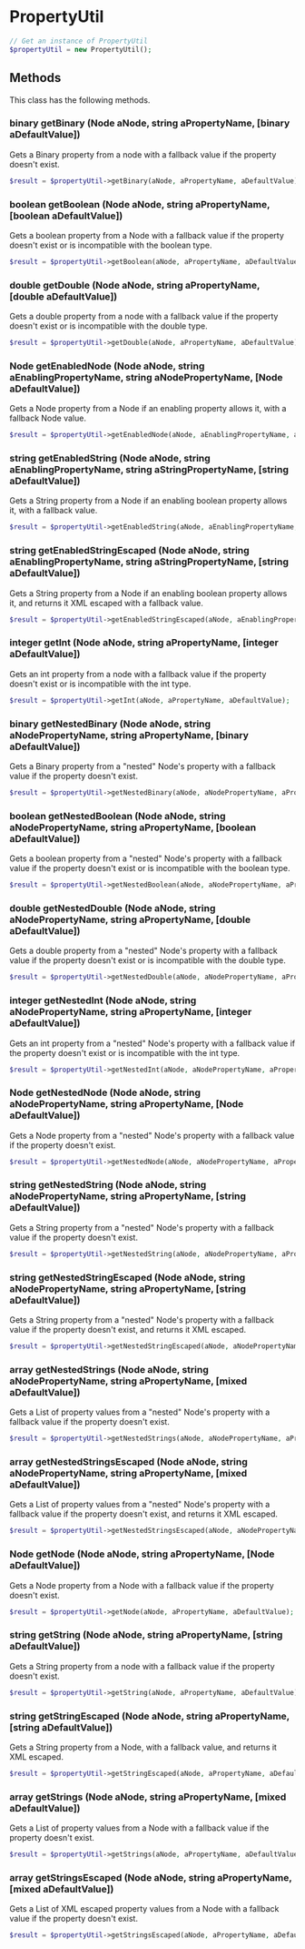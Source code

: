 # PropertyUtil

```php
// Get an instance of PropertyUtil
$propertyUtil = new PropertyUtil();
```


## Methods
This class has the following methods.


### binary getBinary (Node aNode, string aPropertyName, [binary aDefaultValue])
Gets a Binary property from a node with a fallback value if the property doesn't exist.

```php
$result = $propertyUtil->getBinary(aNode, aPropertyName, aDefaultValue);
```


### boolean getBoolean (Node aNode, string aPropertyName, [boolean aDefaultValue])
Gets a boolean property from a Node with a fallback value if the property doesn't exist or is incompatible with the boolean type.

```php
$result = $propertyUtil->getBoolean(aNode, aPropertyName, aDefaultValue);
```


### double getDouble (Node aNode, string aPropertyName, [double aDefaultValue])
Gets a double property from a node with a fallback value if the property doesn't exist or is incompatible with the double type.

```php
$result = $propertyUtil->getDouble(aNode, aPropertyName, aDefaultValue);
```


### Node getEnabledNode (Node aNode, string aEnablingPropertyName, string aNodePropertyName, [Node aDefaultValue])
Gets a Node property from a Node if an enabling property allows it, with a fallback Node value.

```php
$result = $propertyUtil->getEnabledNode(aNode, aEnablingPropertyName, aNodePropertyName, aDefaultValue);
```


### string getEnabledString (Node aNode, string aEnablingPropertyName, string aStringPropertyName, [string aDefaultValue])
Gets a String property from a Node if an enabling boolean property allows it, with a fallback value.

```php
$result = $propertyUtil->getEnabledString(aNode, aEnablingPropertyName, aStringPropertyName, aDefaultValue);
```


### string getEnabledStringEscaped (Node aNode, string aEnablingPropertyName, string aStringPropertyName, [string aDefaultValue])
Gets a String property from a Node if an enabling boolean property allows it, and returns it XML escaped with a fallback value.

```php
$result = $propertyUtil->getEnabledStringEscaped(aNode, aEnablingPropertyName, aStringPropertyName, aDefaultValue);
```


### integer getInt (Node aNode, string aPropertyName, [integer aDefaultValue])
Gets an int property from a node with a fallback value if the property doesn't exist or is incompatible with the int type.

```php
$result = $propertyUtil->getInt(aNode, aPropertyName, aDefaultValue);
```


### binary getNestedBinary (Node aNode, string aNodePropertyName, string aPropertyName, [binary aDefaultValue])
Gets a Binary property from a "nested" Node's property with a fallback value if the property doesn't exist.

```php
$result = $propertyUtil->getNestedBinary(aNode, aNodePropertyName, aPropertyName, aDefaultValue);
```


### boolean getNestedBoolean (Node aNode, string aNodePropertyName, string aPropertyName, [boolean aDefaultValue])
Gets a boolean property from a "nested" Node's property with a fallback value if the property doesn't exist or is incompatible
 with the boolean type.

```php
$result = $propertyUtil->getNestedBoolean(aNode, aNodePropertyName, aPropertyName, aDefaultValue);
```


### double getNestedDouble (Node aNode, string aNodePropertyName, string aPropertyName, [double aDefaultValue])
Gets a double property from a "nested" Node's property with a fallback value if the property doesn't exist or is incompatible
 with the double type.

```php
$result = $propertyUtil->getNestedDouble(aNode, aNodePropertyName, aPropertyName, aDefaultValue);
```


### integer getNestedInt (Node aNode, string aNodePropertyName, string aPropertyName, [integer aDefaultValue])
Gets an int property from a "nested" Node's property with a fallback value if the property doesn't exist or is incompatible with the int type.

```php
$result = $propertyUtil->getNestedInt(aNode, aNodePropertyName, aPropertyName, aDefaultValue);
```


### Node getNestedNode (Node aNode, string aNodePropertyName, string aPropertyName, [Node aDefaultValue])
Gets a Node property from a "nested" Node's property with a fallback value if the property doesn't exist.

```php
$result = $propertyUtil->getNestedNode(aNode, aNodePropertyName, aPropertyName, aDefaultValue);
```


### string getNestedString (Node aNode, string aNodePropertyName, string aPropertyName, [string aDefaultValue])
Gets a String property from a "nested" Node's property with a fallback value if the property doesn't exist.

```php
$result = $propertyUtil->getNestedString(aNode, aNodePropertyName, aPropertyName, aDefaultValue);
```


### string getNestedStringEscaped (Node aNode, string aNodePropertyName, string aPropertyName, [string aDefaultValue])
Gets a String property from a "nested" Node's property with a fallback value if the property doesn't exist, and returns it XML escaped.

```php
$result = $propertyUtil->getNestedStringEscaped(aNode, aNodePropertyName, aPropertyName, aDefaultValue);
```


### array getNestedStrings (Node aNode, string aNodePropertyName, string aPropertyName, [mixed aDefaultValue])
Gets a List of property values from a "nested" Node's property with a fallback value if the property doesn't exist.

```php
$result = $propertyUtil->getNestedStrings(aNode, aNodePropertyName, aPropertyName, aDefaultValue);
```


### array getNestedStringsEscaped (Node aNode, string aNodePropertyName, string aPropertyName, [mixed aDefaultValue])
Gets a List of property values from a "nested" Node's property with a fallback value if the property doesn't exist,
 and returns it XML escaped.

```php
$result = $propertyUtil->getNestedStringsEscaped(aNode, aNodePropertyName, aPropertyName, aDefaultValue);
```


### Node getNode (Node aNode, string aPropertyName, [Node aDefaultValue])
Gets a Node property from a Node with a fallback value if the property doesn't exist.

```php
$result = $propertyUtil->getNode(aNode, aPropertyName, aDefaultValue);
```


### string getString (Node aNode, string aPropertyName, [string aDefaultValue])
Gets a String property from a node with a fallback value if the property doesn't exist.

```php
$result = $propertyUtil->getString(aNode, aPropertyName, aDefaultValue);
```


### string getStringEscaped (Node aNode, string aPropertyName, [string aDefaultValue])
Gets a String property from a Node, with a fallback value, and returns it XML escaped.

```php
$result = $propertyUtil->getStringEscaped(aNode, aPropertyName, aDefaultValue);
```


### array getStrings (Node aNode, string aPropertyName, [mixed aDefaultValue])
Gets a List of property values from a Node with a fallback value if the property doesn't exist.

```php
$result = $propertyUtil->getStrings(aNode, aPropertyName, aDefaultValue);
```


### array getStringsEscaped (Node aNode, string aPropertyName, [mixed aDefaultValue])
Gets a List of XML escaped property values from a Node with a fallback value if the property doesn't exist.

```php
$result = $propertyUtil->getStringsEscaped(aNode, aPropertyName, aDefaultValue);
```

